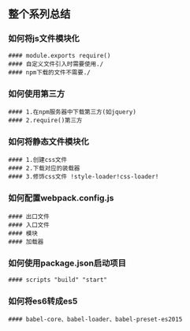 ## 整个系列总结

### 如何将js文件模块化

    #### module.exports require()
    #### 自定义文件引入时需要使用./
    #### npm下载的文件不需要./

### 如何使用第三方
    #### 1.在npm服务器中下载第三方(如jquery)
    #### 2.require()第三方

### 如何将静态文件模块化

    #### 1.创建css文件
    #### 2.下载对应的装载器
    #### 3.修饰css文件 !style-loader!css-loader!

### 如何配置webpack.config.js

    #### 出口文件
    #### 入口文件
    #### 模块
    #### 加载器

### 如何使用package.json启动项目

    #### scripts "build" "start"

### 如何将es6转成es5

    #### babel-core、babel-loader、babel-preset-es2015